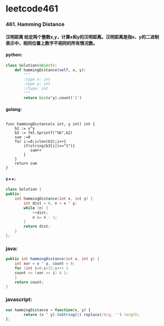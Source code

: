# leetcode461

### 461. Hamming Distance
#### 汉明距离 给定两个整数x,y，计算x和y的汉明距离。汉明距离是指x、y的二进制表示中，相同位置上数字不相同的所有情况数。


#### python:

```python
class Solution(object):
    def hammingDistance(self, x, y):
        """
        :type x: int
        :type y: int
        :rtype: int
        """
        return bin(x^y).count('1')
```

#### golang:
```golang

func hammingDistance(x int, y int) int {
    b2 := x^y
    b3 := fmt.Sprintf("%b",b2)
    sum :=0
    for i:=0;i<len(b3);i++{
        if(string(b3[i])=="1"){
           sum++
        }
    }
    return sum
}
```

#### c++:
```c++
class Solution {
public:
    int hammingDistance(int x, int y) {
        int dist = 0, n = x ^ y;
        while (n) {
            ++dist;
            n &= n - 1;
        }
        return dist;
    }
};
```

### java:
```java
public int hammingDistance(int x, int y) {
    int xor = x ^ y, count = 0;
    for (int i=0;i<32;i++) {
    count += (xor >> i) & 1;
    }
    return count;
}
```

### javascript:
```javascript
var hammingDistance = function(x, y) {
        return (x ^ y).toString(2).replace(/0/g, '').length;
};
```